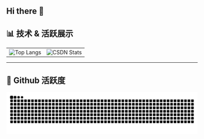 ## Hi there 👋

<!--
**xiaozong-ai/xiaozong-ai** is a ✨ _special_ ✨ repository because its `README.md` (this file) appears on your GitHub profile.

Here are some ideas to get you started:

- 🔭 I’m currently working on ...
- 🌱 I’m currently learning ...
- 👯 I’m looking to collaborate on ...
- 🤔 I’m looking for help with ...
- 💬 Ask me about ...
- 📫 How to reach me: ...
- 😄 Pronouns: ...
- ⚡ Fun fact: ...
-->
## 📊 技术 & 活跃展示

<table align="center">
  <tr>
    <td align="center">
      <img 
        src="https://github-readme-stats.vercel.app/api/top-langs/?username=xiaozong-ai&hide_progress=false&layout=compact" 
        width="400"
        height="200"
        alt="Top Langs"
      />
    </td>
    <td align="center">
      <img 
        src="https://stats.justsong.cn/api/csdn?id=L__james" 
        width="400"
        height="200"
        alt="CSDN Stats"
      />
    </td>
  </tr>
</table>

---

## 🐍 Github 活跃度

<p align="center">
  <picture>
    <source media="(prefers-color-scheme: dark)" srcset="https://raw.githubusercontent.com/xiaozong-ai/xiaozong-ai/output/github-contribution-grid-snake-dark.svg">
    <source media="(prefers-color-scheme: light)" srcset="https://raw.githubusercontent.com/xiaozong-ai/xiaozong-ai/output/github-contribution-grid-snake.svg">
    <img alt="github contribution grid snake animation" src="https://raw.githubusercontent.com/xiaozong-ai/xiaozong-ai/output/github-contribution-grid-snake.svg">
  </picture>
</p>
